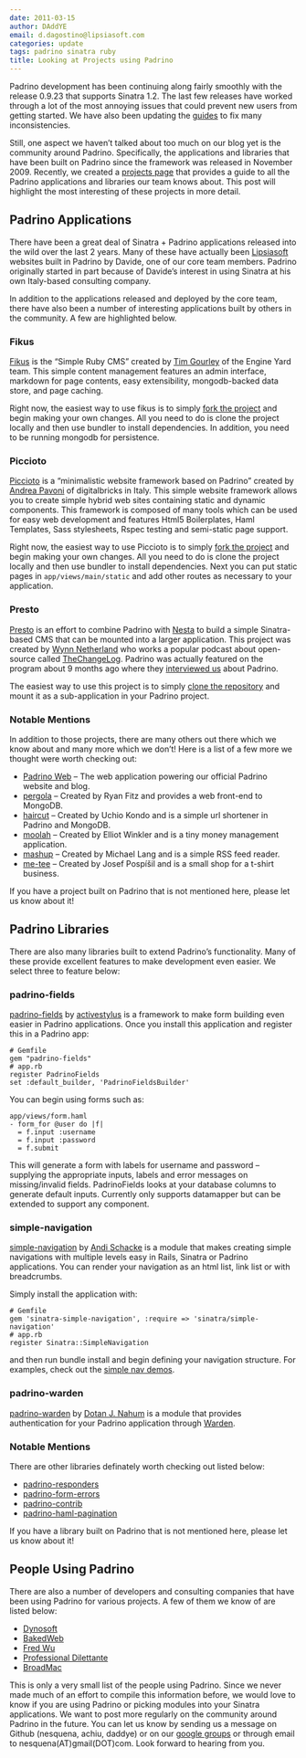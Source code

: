 ```yaml
---
date: 2011-03-15
author: DAddYE
email: d.dagostino@lipsiasoft.com
categories: update
tags: padrino sinatra ruby
title: Looking at Projects using Padrino
---
```


Padrino development has been continuing along fairly smoothly with the release 0.9.23 that supports Sinatra 1.2. The last few releases have worked through a lot of the most annoying issues that could prevent new users from getting started. We have also been updating the [guides](http://www.padrinorb.com/guides) to fix many inconsistencies.

Still, one aspect we haven’t talked about too much on our blog yet is the community around Padrino. Specifically, the applications and libraries that have been built on Padrino since the framework was released in November 2009. Recently, we created a [projects page](https://github.com/padrino/padrino-framework/wiki/Projects-using-Padrino) that provides a guide to all the Padrino applications and libraries our team knows about. This post will highlight the most interesting of these projects in more detail.


## Padrino Applications

There have been a great deal of Sinatra + Padrino applications released into the wild over the last 2 years. Many of these have actually been [Lipsiasoft](http://www.lipsiasoft.com/portfolio) websites built in Padrino by Davide, one of our core team members. Padrino originally started in part because of Davide’s interest in using Sinatra at his own Italy-based consulting company.

In addition to the applications released and deployed by the core team, there have also been a number of interesting applications built by others in the community. A few are highlighted below.


### Fikus

[Fikus](https://github.com/bratta/fikus) is the “Simple Ruby CMS” created by [Tim Gourley](https://github.com/bratta) of the Engine Yard team. This simple content management features an admin interface, markdown for page contents, easy extensibility, mongodb-backed data store, and page caching.

Right now, the easiest way to use fikus is to simply [fork the project](https://github.com/bratta/fikus) and begin making your own changes. All you need to do is clone the project locally and then use bundler to install dependencies. In addition, you need to be running mongodb for persistence.


### Piccioto

[Piccioto](https://github.com/apeacox/picciotto) is a “minimalistic website framework based on Padrino” created by [Andrea Pavoni](https://github.com/apeacox) of digitalbricks in Italy. This simple website framework allows you to create simple hybrid web sites containing static and dynamic components. This framework is composed of many tools which can be used for easy web development and features Html5 Boilerplates, Haml Templates, Sass stylesheets, Rspec testing and semi-static page support.

Right now, the easiest way to use Piccioto is to simply [fork the project](https://github.com/apeacox/picciotto) and begin making your own changes. All you need to do is clone the project locally and then use bundler to install dependencies. Next you can put static pages in `app/views/main/static` and add other routes as necessary to your application.


### Presto

[Presto](https://github.com/pengwynn/presto) is an effort to combine Padrino with [Nesta](http://github.com/gma/nesta) to build a simple Sinatra-based CMS that can be mounted into a larger application. This project was created by [Wynn Netherland](https://github.com/pengwynn) who works a popular podcast about open-source called [TheChangeLog](http://thechangelog.com/). Padrino was actually featured on the program about 9 months ago where they [interviewed us](http://thechangelog.com/post/708173099/episode-0-2-7-padrino-ruby-web-framework) about Padrino.

The easiest way to use this project is to simply [clone the repository](https://github.com/pengwynn/presto) and mount it as a sub-application in your Padrino project.


### Notable Mentions

In addition to those projects, there are many others out there which we know about and many more which we don’t! Here is a list of a few more we thought were worth checking out:

-   [Padrino Web](https://github.com/padrino/padrino-web) – The web application powering our official Padrino website and blog.
-   [pergola](https://github.com/ryanfitz/pergola) – Created by Ryan Fitz and provides a web front-end to MongoDB.
-   [haircut](https://github.com/udzura/haircut) – Created by Uchio Kondo and is a simple url shortener in Padrino and MongoDB.
-   [moolah](https://github.com/mcmire/moolah) – Created by Elliot Winkler and is a tiny money management application.
-   [mashup](https://github.com/mwlang/mashup) – Created by Michael Lang and is a simple RSS feed reader.
-   [me-tee](https://github.com/pepe/me-tee) – Created by Josef Pospíšil and is a small shop for a t-shirt business.

If you have a project built on Padrino that is not mentioned here, please let us know about it!


## Padrino Libraries

There are also many libraries built to extend Padrino’s functionality. Many of these provide excellent features to make development even easier. We select three to feature below:


### padrino-fields

[padrino-fields](https://github.com/activestylus/padrino-fields) by [activestylus](https://github.com/activestylus) is a framework to make form building even easier in Padrino applications. Once you install this application and register this in a Padrino app:

    # Gemfile
    gem "padrino-fields"
    # app.rb
    register PadrinoFields
    set :default_builder, 'PadrinoFieldsBuilder'

You can begin using forms such as:

    app/views/form.haml
    - form_for @user do |f|
      = f.input :username
      = f.input :password
      = f.submit

This will generate a form with labels for username and password – supplying the appropriate inputs, labels and error messages on missing/invalid fields. PadrinoFields looks at your database columns to generate default inputs. Currently only supports datamapper but can be extended to support any component.


### simple-navigation

[simple-navigation](https://github.com/andi/sinatra-simple-navigation) by [Andi Schacke](https://github.com/andi) is a module that makes creating simple navigations with multiple levels easy in Rails, Sinatra or Padrino applications. You can render your navigation as an html list, link list or with breadcrumbs.

Simply install the application with:

    # Gemfile
    gem 'sinatra-simple-navigation', :require => 'sinatra/simple-navigation'
    # app.rb
    register Sinatra::SimpleNavigation

and then run bundle install and begin defining your navigation structure. For examples, check out the [simple nav demos](http://github.com/andi/simple-navigation-demo).


### padrino-warden

[padrino-warden](https://github.com/jondot/padrino-warden) by [Dotan J. Nahum](https://github.com/jondot) is a module that provides authentication for your Padrino application through [Warden](https://github.com/hassox/warden).


### Notable Mentions

There are other libraries definately worth checking out listed below:

- [padrino-responders](https://github.com/nu7hatch/padrino-responders)
- [padrino-form-errors](https://github.com/nu7hatch/padrino-form-errors)
- [padrino-contrib](https://github.com/padrino/padrino-contrib)
- [padrino-haml-pagination](https://github.com/sumskyi/padrino-haml-pagination)

If you have a library built on Padrino that is not mentioned here, please let us know about it!


## People Using Padrino

There are also a number of developers and consulting companies that have been using Padrino for various projects. A few of them we know of are listed below:

- [Dynosoft](http://www.dynosoft.com)
- [BakedWeb](http://bakedweb.net/portfolio/web-development)
- [Fred Wu](http://fredwu.me/post/759061247/wuit-com-now-runs-on-padrino)
- [Professional Dilettante](http://professionaldilettante.com/padrino/2010.06.20)
- [BroadMac](http://broadmac.net/)

This is only a very small list of the people using Padrino. Since we never made much of an effort to compile this information before, we would love to know if you are using Padrino or picking modules into your Sinatra applications. We want to post more regularly on the community around Padrino in the future. You can let us know by sending us a message on Github (nesquena, achiu, daddye) or on our [google groups](http://groups.google.com/group/padrino) or through email to nesquena(AT)gmail(DOT)com. Look forward to hearing from you.
